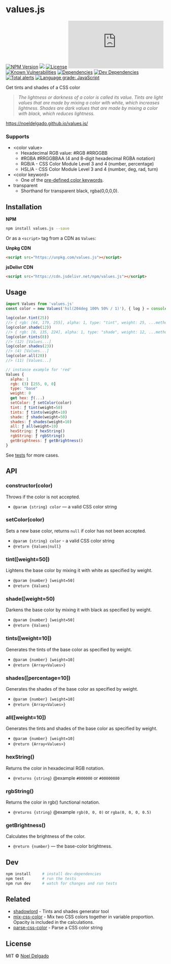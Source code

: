 # values.js

[![NPM Version][npm-image]][npm-url]
![][github-actions-nodejs-image]
[![License][license-image]][license-url]
[![Minzipped size][bundlephobia-image]][bundlephobic-url]
[![Known Vulnerabilities][snyk-image]][snyk-url]
[![Dependencies][david-image]][david-url]
[![Dev Dependencies][david-dev-image]][david-dev-url]
[![Total alerts][lgtm-image]][lgtm-url]
[![Language grade: JavaScript][lgtm-grade-image]][lgtm-grade-url]

Get tints and shades of a CSS color

> _The lightness or darkness of a color is called its value.
Tints are light values that are made by mixing a color with white, which increases lightness. Shades are dark values that are made by mixing a color with black, which reduces lightness._

https://noeldelgado.github.io/values.js/

### Supports
* \<color value\>
	* Hexadecimal RGB value: #RGB #RRGGBB
	* #RGBA #RRGGBBAA (4 and 8-digit hexadecimal RGBA notation)
	* RGB/A - CSS Color Module Level 3 and 4 (number, percentage)
	* HSL/A - CSS Color Module Level 3 and 4 (number, deg, rad, turn)
* \<color keyword\>
	* One of the [pre-defined color keywords](https://www.w3.org/wiki/CSS/Properties/color/keywords).
* transparent
	* Shorthand for transparent black, rgba(0,0,0,0).

## Installation

**NPM**

```sh
npm install values.js --save
```

Or as a `<script>` tag from a CDN as `Values`:

**Unpkg CDN**

```html
<script src="https://unpkg.com/values.js"></script>
```

**jsDelivr CDN**

```html
<script src="https://cdn.jsdelivr.net/npm/values.js"></script>
```

## Usage
```js
import Values from 'values.js'
const color = new Values('hsl(204deg 100% 50% / 1)'), { log } = console

log(color.tint(25))
//> { rgb: [64, 179, 255], alpha: 1, type: "tint", weight: 25, ...methods }
log(color.shade(12))
//> { rgb: [0, 135, 224], alpha: 1, type: "shade", weight: 12, ...methods }
log(color.tints(8))
//> (12) [Values...]
log(color.shades(23))
//> (4) [Values...]
log(color.all(20))
//> (11) [Values...]

// instance example for 'red'
Values {
  alpha: 1
  rgb: (3) [255, 0, 0]
  type: "base"
  weight: 0
  get hex: ƒ(...)
  setColor: ƒ setColor(color)
  tint: ƒ tint(weight=50)
  tints: ƒ tints(weight=10)
  shade: ƒ shade(weight=50)
  shades: ƒ shades(weight=10)
  all: ƒ all(weight=10)
  hexString: ƒ hexString()
  rgbString: ƒ rgbString()
  getBrightness: ƒ getBrightness()
}
```
See [tests](https://github.com/noeldelgado/values.js/tree/master/test) for more cases.

## API

### constructor(color)
Throws if the color is not accepted.

- `@param {string} color` — a valid CSS color string

### setColor(color)
Sets a new base color, returns `null` if color has not been accepted.

- `@param {string} color` - a valid CSS color string
- `@return {Values|null}`

### tint([weight=50])
Lightens the base color by mixing it with white as specified by weight.

- `@param {number} [weight=50]`
- `@return {Values}`

### shade([weight=50)
Darkens the base color by mixing it with black as specified by weight.

- `@param {number} [weight=50]`
- `@return {Values}`

### tints([weight=10])
Generates the tints of the base color as specified by weight.

- `@param {number} [weight=10]`
- `@return {Array<Values>}`

### shades([percentage=10])
Generates the shades of the base color as specified by weight.

- `@param {number} [weight=10]`
- `@return {Array<Values>}`

### all([weight=10])
Generates the tints and shades of the base color as specified by weight.

- `@param {number} [weight=10]`
- `@return {Array<Values>}`

### hexString()
Returns the color in hexadecimal RGB notation.

- `@returns {string}` @example `#000000` or `#00000080`

### rgbString()
Returns the color in rgb() functional notation.

- `@returns {string}` @example `rgb(0, 0, 0)` or `rgba(0, 0, 0, 0.5)`

### getBrightness()
Calculates the brightness of the color.

- `@return {number}` — the base-color brightness.

## Dev
```sh
npm install 	# install dev-dependencies
npm test		# run the tests
npm run dev 	# watch for changes and run tests
```

## Related
- [shadowlord](https://github.com/noeldelgado/shadowlord) - Tints and shades generator tool
- [mix-css-color](https://github.com/noeldelgado/mix-css-color) - Mix two CSS colors together in variable proportion. Opacity is included in the calculations.
- [parse-css-color](https://github.com/noeldelgado/parse-css-color) - Parse a CSS color string

## License
MIT © [Noel Delgado](https://pixelia.me/)

[npm-image]: https://img.shields.io/npm/v/values.js.svg?logo=npm&label=NPM
[npm-url]: https://www.npmjs.com/package/values.js
[github-actions-nodejs-image]: https://github.com/noeldelgado/values.js/workflows/Node.js%20CI/badge.svg
[github-actions-lighthouse-image]: https://github.com/noeldelgado/values.js/workflows/Lighthouse/badge.svg
[license-image]: https://img.shields.io/npm/l/values.js.svg
[license-url]: https://github.com/noeldelgado/values.js/blob/master/LICENSE
[bundlephobia-image]: https://img.shields.io/bundlephobia/minzip/values.js?label=size
[bundlephobic-url]: https://bundlephobia.com/result?p=values.js
[snyk-image]: https://snyk.io/test/npm/values.js/badge.svg
[snyk-url]: https://snyk.io/test/npm/values.js
[david-image]: https://img.shields.io/david/noeldelgado/values.js.svg
[david-url]: https://david-dm.org/noeldelgado/values.js
[david-dev-image]: https://img.shields.io/david/dev/noeldelgado/values.js.svg
[david-dev-url]: https://david-dm.org/noeldelgado/values.js?type=dev
[lgtm-image]: https://img.shields.io/lgtm/alerts/g/noeldelgado/values.js.svg?logo=lgtm&logoWidth=18
[lgtm-url]: https://lgtm.com/projects/g/noeldelgado/values.js/alerts/
[lgtm-grade-image]: https://img.shields.io/lgtm/grade/javascript/g/noeldelgado/values.js.svg?logo=lgtm&logoWidth=18
[lgtm-grade-url]: https://lgtm.com/projects/g/noeldelgado/values.js/context:javascript
